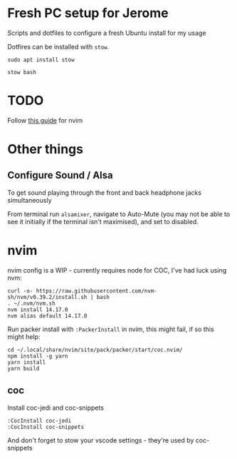 # Fresh PC setup for Jerome

Scripts and dotfiles to configure a fresh Ubuntu install for my usage

Dotfires can be installed with `stow`.

`sudo apt install stow`

`stow bash`

# TODO

Follow [this guide](https://dev.to/vonheikemen/getting-started-with-neovims-native-lsp-client-in-the-year-of-2022-the-easy-way-bp3) for nvim

# Other things

## Configure Sound / Alsa

To get sound playing through the front and back headphone jacks simultaneously

From terminal run `alsamixer`, navigate to Auto-Mute (you may not be able to see it initially if the terminal isn't maximised), and set to disabled.

# nvim

nvim config is a WIP - currently requires node for COC, I've had luck using nvm:
```
curl -o- https://raw.githubusercontent.com/nvm-sh/nvm/v0.39.2/install.sh | bash
. ~/.nvm/nvm.sh
nvm install 14.17.0
nvm alias default 14.17.0
```

Run packer install with `:PackerInstall` in nvim, this might fail, if so this might help:

```
cd ~/.local/share/nvim/site/pack/packer/start/coc.nvim/
npm install -g yarn
yarn install 
yarn build
```

## coc

Install coc-jedi and coc-snippets

```
:CocInstall coc-jedi
:CocInstall coc-snippets
```

And don't forget to stow your vscode settings - they're used by coc-snippets
